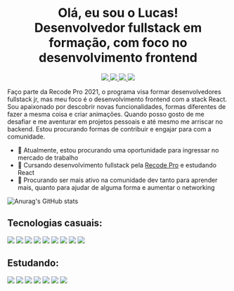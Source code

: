 <h1 align="center">Olá, eu sou o Lucas! <br> Desenvolvedor fullstack em formação, com foco no desenvolvimento frontend</h1>
<p align="center">
  <a href="https://www.linkedin.com/in/lucas-braz-aab990118/">
    <img src="https://img.shields.io/badge/LinkedIn-0077B5?style=for-the-badge&logo=linkedin&logoColor=white"/>
  </a>
  <a href="https://www.instagram.com/tchubiross/">
   <img src="https://img.shields.io/badge/Instagram-E4405F?style=for-the-badge&logo=instagram&logoColor=white"/>
  </a>
  <a href="https://discord.com/channels/@Tchubiro#8011">
    <img src="https://img.shields.io/badge/Discord-7289DA?style=for-the-badge&logo=discord&logoColor=white" style="display:inline;"/>
  </a>
  <a href="https://www.facebook.com/Tchubiro">
    <img src="https://img.shields.io/badge/Facebook-1877F2?style=for-the-badge&logo=facebook&logoColor=white"/>
  </a>
</p>

<p>
  Faço parte da Recode Pro 2021, o programa visa formar desenvolvedores fullstack jr, mas meu foco é o desenvolvimento frontend com a stack React. Sou apaixonado por descobrir novas funcionalidades, formas diferentes de fazer a mesma coisa e criar animações. Quando posso gosto de me desafiar e me aventurar em projetos pessoais e até mesmo me arriscar no backend. Estou procurando formas de contribuir e engajar para com a comunidade.
</p>

- 🔭 Atualmente, estou procurando uma oportunidade para ingressar no mercado de trabalho 
- 🌱 Cursando desenvolvimento fullstack pela <a href="https://www.recodepro.org.br/">Recode Pro</a> e estudando React
- 🤔 Procurando ser mais ativo na comunidade dev tanto para aprender mais, quanto para ajudar de alguma forma e aumentar o networking

![Anurag's GitHub stats](https://github-readme-stats.vercel.app/api?username=Lucas-Braz7x&show_icons=true&theme=radical)


<h2>Tecnologias casuais: </h2>
<p>
  <img src="https://img.shields.io/badge/Git-F05032?style=for-the-badge&logo=git&logoColor=white">
  <img src="https://img.shields.io/badge/GitHub-100000?style=for-the-badge&logo=github&logoColor=white">
  <img src="https://img.shields.io/badge/HTML5-E34F26?style=for-the-badge&logo=html5&logoColor=white">
  <img src="https://img.shields.io/badge/CSS3-1572B6?style=for-the-badge&logo=css3&logoColor=white">
  <img src="https://img.shields.io/badge/JavaScript-F7DF1E?style=for-the-badge&logo=javascript&logoColor=black">
  <img src="https://img.shields.io/badge/MongoDB-4EA94B?style=for-the-badge&logo=mongodb&logoColor=white">
  <img src="https://img.shields.io/badge/Bootstrap-563D7C?style=for-the-badge&logo=bootstrap&logoColor=white">
  <img src="https://img.shields.io/badge/jQuery-0769AD?style=for-the-badge&logo=jquery&logoColor=white">
  <img src="https://img.shields.io/badge/Wordpress-21759B?style=for-the-badge&logo=wordpress&logoColor=white">
</p>

<h2>Estudando: </h2>
<p>
  <img src="https://img.shields.io/badge/React-20232A?style=for-the-badge&logo=react&logoColor=61DAFB">
  <img src="https://img.shields.io/badge/TypeScript-007ACC?style=for-the-badge&logo=typescript&logoColor=white">
  <img src="https://img.shields.io/badge/Node.js-43853D?style=for-the-badge&logo=node-dot-js&logoColor=white">
  <img src="https://img.shields.io/badge/MySQL-00000F?style=for-the-badge&logo=mysql&logoColor=white">
  <img src="https://img.shields.io/badge/Java-ED8B00?style=for-the-badge&logo=java&logoColor=white">
  <img src="https://img.shields.io/badge/C%23-239120?style=for-the-badge&logo=c-sharp&logoColor=white">
  <img src="https://img.shields.io/badge/Sass-CC6699?style=for-the-badge&logo=sass&logoColor=white">
</p>
<!--
**Lucas-Braz7x/Lucas-Braz7x** is a ✨ _special_ ✨ repository because its `README.md` (this file) appears on your GitHub profile.

Here are some ideas to get you started:

- 🔭 I’m currently working on ...
- 🌱 I’m currently learning ...
- 👯 I’m looking to collaborate on ...
- 🤔 I’m looking for help with ...
- 💬 Ask me about ...
- 📫 How to reach me: ...
- 😄 Pronouns: ...
- ⚡ Fun fact: ...
-->
